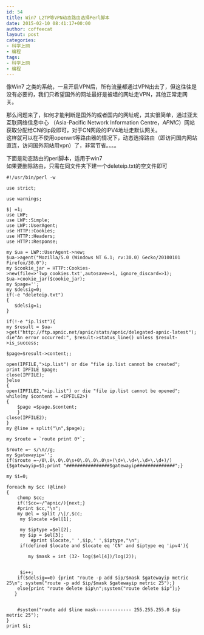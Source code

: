 ```yaml
---
id: 54
title: Win7 L2TP等VPN动态路由选择Perl脚本
date: 2015-02-10 08:41:17+00:00
author: coffeecat
layout: post
categories:
- 科学上网
- 编程
tags:
- 科学上网
- 编程
---
```

像Win7 之类的系统，一旦开启VPN后，所有流量都通过VPN出去了，但这往往是没有必要的，我们只希望国外的网址最好是被墙的网址走VPN，其他正常走网关。

那么问题来了，如何才能判断是国外的或者国内的网址呢，其实很简单，通过亚太互联网络信息中心 （Asia-Pacific Network Information Centre，_APNIC_）网站获取分配给CN的ip段即可，对于CN网段的IPV4地址走默认网关。  
这样就可以在不使用openwrt等路由器的情况下，动态选择路由（即访问国内网站直连，访问国外网站用vpn）了，非常节省。。。。

下面是动态路由的perl脚本，适用于win7  
如果要删除路由，只需在同文件夹下建一个deleteip.txt的空文件即可  
<!--more-->

<pre><code class="language-perl">#!/usr/bin/perl -w

use strict;

use warnings;

$| =1;
use LWP;
use LWP::Simple;
use LWP::UserAgent;
use HTTP::Cookies;
use HTTP::Headers;
use HTTP::Response;

my $ua = LWP::UserAgent->new;
$ua->agent("Mozilla/5.0 (Windows NT 6.1; rv:30.0) Gecko/20100101 Firefox/30.0");
my $cookie_jar = HTTP::Cookies->new(file=>'lwp_cookies.txt',autosave=>1, ignore_discard=>1);
$ua->cookie_jar($cookie_jar); 
my $page='';
my $delsig=0;
if(-e "deleteip.txt")
{
   $delsig=1;
}

if(!-e "ip.list"){
my $result = $ua->get("http://ftp.apnic.net/apnic/stats/apnic/delegated-apnic-latest");
die"An error occurred:", $result->status_line() unless $result->is_success;

$page=$result->content;;

open(IPFILE,">ip.list") or die "file ip.list cannot be created";
print IPFILE $page;
close(IPFILE);
}else
{
open(IPFILE2,"&lt;ip.list") or die "file ip.list cannot be opened";
while(my $content = &lt;IPFILE2>)
{
	$page =$page.$content;
	}
close(IPFILE2);
}
my @line = split("\n",$page);

my $route = `route print 0*`;

$route =~ s/\n//g;
my $gatewayip='';
if($route =~/0\.0\.0\.0\s+0\.0\.0\.0\s+(\d+\.\d+\.\d+\.\d+)/)
{$gatewayip=$1;print "################$gatewayip##############";}

my $i=0;

foreach my $cc (@line)
{
    chomp $cc;
    if(!$cc=~/^apnic/){next;}
    #print $cc,"\n";
    my @el = split /\|/,$cc;
     my $locate =$el[1];
 
     my $iptype =$el[2];
     my $ip = $el[3];
         #print $locate,' ',$ip,' ',$iptype,"\n";
     if(defined $locate and $locate eq 'CN' and $iptype eq 'ipv4'){
     	
     	my $mask = int (32- log($el[4])/log(2));
    
   
     $i++;
    if($delsig==0) {print "route -p add $ip/$mask $gatewayip metric 25\n"; system("route -p add $ip/$mask $gatewayip metric 25");}
    else{print "route delete $ip\n";system("route delete $ip");}
   }
  
  
    #system("route add $line mask------------- 255.255.255.0 $ip metric 25");
}
print $i;
</code></pre>